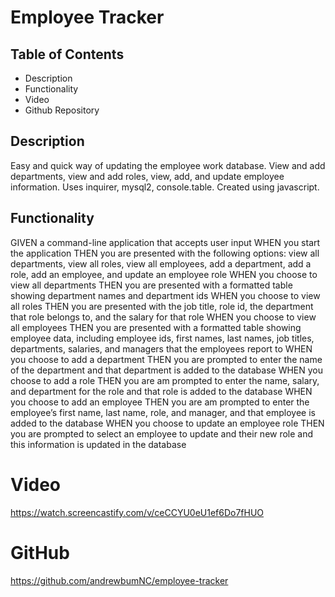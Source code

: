 # Employee Tracker

## Table of Contents
* Description
* Functionality
* Video
* Github Repository

## Description

Easy and quick way of updating the employee work database. View and add departments, view and add roles, view, add, and update employee information. Uses inquirer, mysql2, console.table. Created using javascript. 

## Functionality 

GIVEN a command-line application that accepts user input
WHEN you start the application
THEN you are presented with the following options: view all departments, view all roles, view all employees, add a department, add a role, add an employee, and update an employee role
WHEN you choose to view all departments
THEN you are presented with a formatted table showing department names and department ids
WHEN you choose to view all roles
THEN you are presented with the job title, role id, the department that role belongs to, and the salary for that role
WHEN you choose to view all employees
THEN you are presented with a formatted table showing employee data, including employee ids, first names, last names, job titles, departments, salaries, and managers that the employees report to
WHEN you choose to add a department
THEN you are prompted to enter the name of the department and that department is added to the database
WHEN you choose to add a role
THEN you are am prompted to enter the name, salary, and department for the role and that role is added to the database
WHEN you choose to add an employee
THEN you are am prompted to enter the employee’s first name, last name, role, and manager, and that employee is added to the database
WHEN you choose to update an employee role
THEN you are prompted to select an employee to update and their new role and this information is updated in the database 

# Video

https://watch.screencastify.com/v/ceCCYU0eU1ef6Do7fHUO

# GitHub

https://github.com/andrewbumNC/employee-tracker
